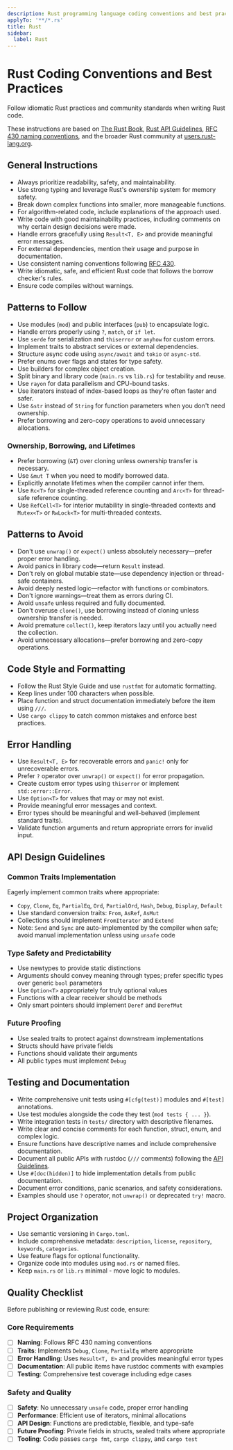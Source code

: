 ```yaml
---
description: Rust programming language coding conventions and best practices
applyTo: '**/*.rs'
title: Rust
sidebar:
  label: Rust
---
```


# Rust Coding Conventions and Best Practices

Follow idiomatic Rust practices and community standards when writing Rust code.

These instructions are based on [The Rust Book](https://doc.rust-lang.org/book/), [Rust API Guidelines](https://rust-lang.github.io/api-guidelines/), [RFC 430 naming conventions](https://github.com/rust-lang/rfcs/blob/master/text/0430-finalizing-naming-conventions.md), and the broader Rust community at [users.rust-lang.org](https://users.rust-lang.org).

## General Instructions

- Always prioritize readability, safety, and maintainability.
- Use strong typing and leverage Rust's ownership system for memory safety.
- Break down complex functions into smaller, more manageable functions.
- For algorithm-related code, include explanations of the approach used.
- Write code with good maintainability practices, including comments on why certain design decisions were made.
- Handle errors gracefully using `Result<T, E>` and provide meaningful error messages.
- For external dependencies, mention their usage and purpose in documentation.
- Use consistent naming conventions following [RFC 430](https://github.com/rust-lang/rfcs/blob/master/text/0430-finalizing-naming-conventions.md).
- Write idiomatic, safe, and efficient Rust code that follows the borrow checker's rules.
- Ensure code compiles without warnings.

## Patterns to Follow

- Use modules (`mod`) and public interfaces (`pub`) to encapsulate logic.
- Handle errors properly using `?`, `match`, or `if let`.
- Use `serde` for serialization and `thiserror` or `anyhow` for custom errors.
- Implement traits to abstract services or external dependencies.
- Structure async code using `async/await` and `tokio` or `async-std`.
- Prefer enums over flags and states for type safety.
- Use builders for complex object creation.
- Split binary and library code (`main.rs` vs `lib.rs`) for testability and reuse.
- Use `rayon` for data parallelism and CPU-bound tasks.
- Use iterators instead of index-based loops as they're often faster and safer.
- Use `&str` instead of `String` for function parameters when you don't need ownership.
- Prefer borrowing and zero-copy operations to avoid unnecessary allocations.

### Ownership, Borrowing, and Lifetimes

- Prefer borrowing (`&T`) over cloning unless ownership transfer is necessary.
- Use `&mut T` when you need to modify borrowed data.
- Explicitly annotate lifetimes when the compiler cannot infer them.
- Use `Rc<T>` for single-threaded reference counting and `Arc<T>` for thread-safe reference counting.
- Use `RefCell<T>` for interior mutability in single-threaded contexts and `Mutex<T>` or `RwLock<T>` for multi-threaded contexts.

## Patterns to Avoid

- Don't use `unwrap()` or `expect()` unless absolutely necessary—prefer proper error handling.
- Avoid panics in library code—return `Result` instead.
- Don't rely on global mutable state—use dependency injection or thread-safe containers.
- Avoid deeply nested logic—refactor with functions or combinators.
- Don't ignore warnings—treat them as errors during CI.
- Avoid `unsafe` unless required and fully documented.
- Don't overuse `clone()`, use borrowing instead of cloning unless ownership transfer is needed.
- Avoid premature `collect()`, keep iterators lazy until you actually need the collection.
- Avoid unnecessary allocations—prefer borrowing and zero-copy operations.

## Code Style and Formatting

- Follow the Rust Style Guide and use `rustfmt` for automatic formatting.
- Keep lines under 100 characters when possible.
- Place function and struct documentation immediately before the item using `///`.
- Use `cargo clippy` to catch common mistakes and enforce best practices.

## Error Handling

- Use `Result<T, E>` for recoverable errors and `panic!` only for unrecoverable errors.
- Prefer `?` operator over `unwrap()` or `expect()` for error propagation.
- Create custom error types using `thiserror` or implement `std::error::Error`.
- Use `Option<T>` for values that may or may not exist.
- Provide meaningful error messages and context.
- Error types should be meaningful and well-behaved (implement standard traits).
- Validate function arguments and return appropriate errors for invalid input.

## API Design Guidelines

### Common Traits Implementation
Eagerly implement common traits where appropriate:
- `Copy`, `Clone`, `Eq`, `PartialEq`, `Ord`, `PartialOrd`, `Hash`, `Debug`, `Display`, `Default`
- Use standard conversion traits: `From`, `AsRef`, `AsMut`
- Collections should implement `FromIterator` and `Extend`
- Note: `Send` and `Sync` are auto-implemented by the compiler when safe; avoid manual implementation unless using `unsafe` code

### Type Safety and Predictability
- Use newtypes to provide static distinctions
- Arguments should convey meaning through types; prefer specific types over generic `bool` parameters
- Use `Option<T>` appropriately for truly optional values
- Functions with a clear receiver should be methods
- Only smart pointers should implement `Deref` and `DerefMut`

### Future Proofing
- Use sealed traits to protect against downstream implementations
- Structs should have private fields
- Functions should validate their arguments
- All public types must implement `Debug`

## Testing and Documentation

- Write comprehensive unit tests using `#[cfg(test)]` modules and `#[test]` annotations.
- Use test modules alongside the code they test (`mod tests { ... }`).
- Write integration tests in `tests/` directory with descriptive filenames.
- Write clear and concise comments for each function, struct, enum, and complex logic.
- Ensure functions have descriptive names and include comprehensive documentation.
- Document all public APIs with rustdoc (`///` comments) following the [API Guidelines](https://rust-lang.github.io/api-guidelines/).
- Use `#[doc(hidden)]` to hide implementation details from public documentation.
- Document error conditions, panic scenarios, and safety considerations.
- Examples should use `?` operator, not `unwrap()` or deprecated `try!` macro.

## Project Organization

- Use semantic versioning in `Cargo.toml`.
- Include comprehensive metadata: `description`, `license`, `repository`, `keywords`, `categories`.
- Use feature flags for optional functionality.
- Organize code into modules using `mod.rs` or named files.
- Keep `main.rs` or `lib.rs` minimal - move logic to modules.

## Quality Checklist

Before publishing or reviewing Rust code, ensure:

### Core Requirements
- [ ] **Naming**: Follows RFC 430 naming conventions
- [ ] **Traits**: Implements `Debug`, `Clone`, `PartialEq` where appropriate
- [ ] **Error Handling**: Uses `Result<T, E>` and provides meaningful error types
- [ ] **Documentation**: All public items have rustdoc comments with examples
- [ ] **Testing**: Comprehensive test coverage including edge cases

### Safety and Quality
- [ ] **Safety**: No unnecessary `unsafe` code, proper error handling
- [ ] **Performance**: Efficient use of iterators, minimal allocations
- [ ] **API Design**: Functions are predictable, flexible, and type-safe
- [ ] **Future Proofing**: Private fields in structs, sealed traits where appropriate
- [ ] **Tooling**: Code passes `cargo fmt`, `cargo clippy`, and `cargo test`
